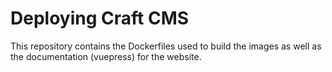# Deploying Craft CMS

This repository contains the Dockerfiles used to build the images as well as the documentation (vuepress) for the website.
